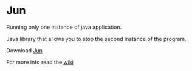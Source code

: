 # Jun
Running only one instance of java application.

Java library that allows you to stop the second instance of the program.

Download [Jun](https://github.com/d3v4s/jun/releases)

For more info read the [wiki](https://github.com/d3v4s/jun/wiki)
